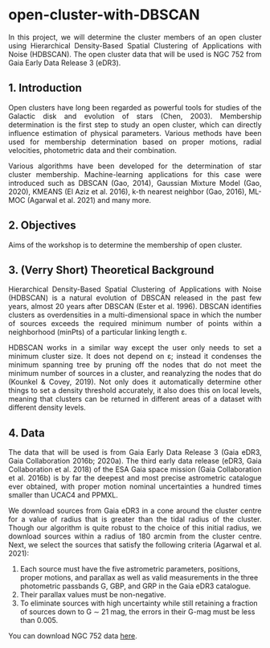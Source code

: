 # open-cluster-with-DBSCAN

<p align = "justify">  In this project, we will determine the cluster members of an open cluster using Hierarchical Density-Based Spatial Clustering of Applications with Noise (HDBSCAN). The open cluster data that will be used is NGC 752 from Gaia Early Data Release 3 (eDR3). </p> 

## 1. Introduction

<p align = "justify"> Open clusters have long been regarded as powerful tools for studies of the Galactic disk and evolution of stars (Chen, 2003). Membership determination is the first step to study an open cluster, which can directly influence estimation of physical parameters. Various methods have been used for membership determination based on proper motions, radial velocities, photometric data and their combination.
</p>
<p align = "justify"> Various algorithms have been developed for the determination of star cluster membership. Machine-learning applications for this case were introduced such as DBSCAN (Gao, 2014), Gaussian Mixture Model (Gao, 2020), KMEANS (El Aziz et al. 2016), k-th nearest neighbor (Gao, 2016), ML-MOC (Agarwal et al. 2021) and many more.
</p>

## 2. Objectives

<p align = "justify"> Aims of the workshop is to determine the membership of open cluster.</li> 
</ol>
</p>

## 3. (Verry Short) Theoretical Background

<p align = "justify"> Hierarchical Density-Based Spatial Clustering of Applications with Noise (HDBSCAN) is a natural evolution of DBSCAN released in the past few years, almost 20 years after DBSCAN (Ester et al. 1996). DBSCAN identifies clusters as overdensities in a multi-dimensional space in which the number of sources exceeds the required minimum number of points within a neighborhood (minPts) of a particular linking length ε. </p>

<p align = "justify"> HDBSCAN works in a similar way except the user only needs to set a minimum cluster size. It does not depend on ε; instead it condenses the minimum spanning tree by pruning off the nodes that do not meet the minimum number of sources in a cluster, and reanalyzing the nodes that do (Kounkel & Covey, 2019). Not only does it automatically determine other things to set a density threshold accurately, it also does this on local levels, meaning that clusters can be returned in different areas of a dataset with different density levels. </p>

## 4. Data

<p align = "justify"> The data that will be used is from Gaia Early Data Release 3 (Gaia eDR3, Gaia Collaboration 2016b; 2020a). The third early data release (eDR3, Gaia Collaboration et al. 2018) of the ESA Gaia space mission (Gaia Collaboration et al. 2016b) is by far the deepest and most precise astrometric catalogue ever obtained, with proper motion nominal uncertainties a hundred times smaller than UCAC4 and PPMXL. 
</p>

<p align = "justify"> We download sources from Gaia eDR3 in a cone around the cluster centre for a value of radius that is greater than the tidal radius of the cluster. Though our algorithm is quite robust to the choice of this initial radius, we download sources within a radius of 180 arcmin from the cluster centre. Next, we select the sources that satisfy the following criteria (Agarwal et al. 2021):
<ol type="1">
<li>Each source must have the five astrometric parameters, positions, proper motions, and parallax as well as valid measurements in the three photometric passbands G, GBP, and GRP in the Gaia eDR3 catalogue.</li>
<li>Their parallax values must be non-negative.</li>
<li>To eliminate sources with high uncertainty while still retaining a fraction of sources down to G ∼ 21 mag, the errors in their G-mag must be less than 0.005.</li>
</ol>
</p>

You can download NGC 752 data [here](https://drive.google.com/file/d/1krYBlajvirNH5L_1GXfxUIxbeMZoKpUT/view?usp=sharing).


